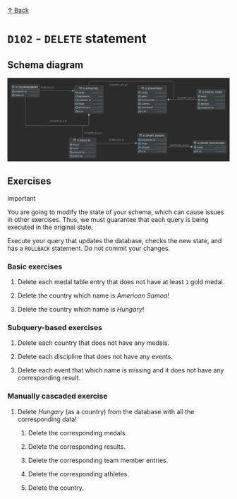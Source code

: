 [↑ Back](./README.md)

# `D102` - `DELETE` statement

## Schema diagram

![Schema diagram](./img/olympics-schema.png)

## Exercises

> [!IMPORTANT]
>
> You are going to modify the state of your schema, which can cause issues in other exercises. Thus, we must guarantee that each query is being executed in the original state.
>
> Execute your query that updates the database, checks the new state, and has a `ROLLBACK` statement. Do not commit your changes.

### Basic exercises

1. Delete each medal table entry that does not have at least `1` gold medal.

1. Delete the country which name is *American Samoa*!

1. Delete the country which name is *Hungary*!

### Subquery-based exercises

1. Delete each country that does not have any medals.

1. Delete each discipline that does not have any events.

1. Delete each event that which name is missing and it does not have any corresponding result.

### Manually cascaded exercise

1. Delete *Hungary* (as a country) from the database with all the corresponding data!

   1. Delete the corresponding medals.

   1. Delete the corresponding results.

   1. Delete the corresponding team member entries.

   1. Delete the corresponding athletes.

   1. Delete the country.
